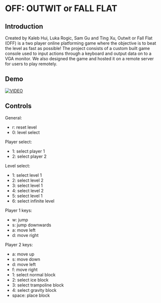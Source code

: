 # OFF: OUTWIT or FALL FLAT

## Introduction

Created by Kaleb Hui, Luka Rogic, Sam Gu and Ting Xu, Outwit or Fall Flat (OFF) is a two player online platforming game where the objective is to beat the level as fast as possible! The project consists of a custom built game console used to input actions through a keyboard and output data on to a VGA monitor. We also designed the game and hosted it on a remote server for users to play remotely.

## Demo
[![VIDEO](https://img.youtube.com/vi/LAMEHRfCX0M/0.jpg)](https://youtu.be/LAMEHRfCX0M)

## Controls

General:
- r:        reset level
- 0:        level select

Player select:
- 1:        select player 1
- 2:        select player 2

Level select: 
- 1:        select level 1
- 2:        select level 2
- 3:        select level 1
- 4:        select level 2
- 5:        select level 1
- 6:        select infinite level

Player 1 keys:
- w:        jump
- s:        jump downwards 
- a:        move left
- d:        move right

Player 2 keys:
- a:        move up
- s:        move down
- d:        move left
- f:        move right
- 1:        select normal block
- 2:        select ice block
- 3:        select trampoline block
- 4:        select gravity block
- space:    place block
